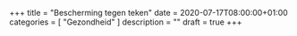 +++
title =  "Bescherming tegen teken"
date = 2020-07-17T08:00:00+01:00
categories = [
    "Gezondheid"
]
description = ""
draft = true
+++

